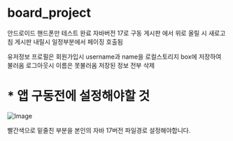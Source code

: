 # board_project

안드로이드 핸드폰만 테스트 완료 자바버전 17로 구동 게시판 에서 위로 올릴 시 새로고침 게시판 내릴시 일정부분에서 페이징 호출됨

유저정보 프로필은 회원가입시 username과 name을 로컬스토리지 box에 저장하여 불러옴 로그아웃시 이름은 못불러옴 저장된 정보 전부 삭제

#  * 앱 구동전에 설정해야할 것

![Image](https://github.com/user-attachments/assets/302d526e-360a-4512-b8b6-42f2cd132442)

빨간색으로 밑줄친 부분을 본인의 자바 17버전 파일경로 설정해야합니다.
